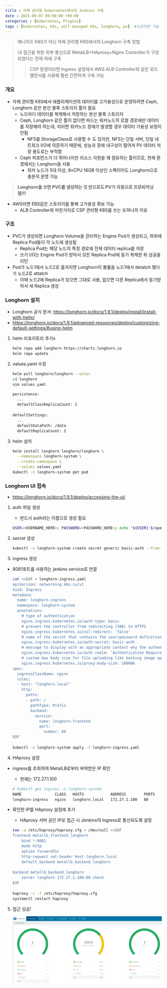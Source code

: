 ```yaml
---
title : 자체 관리형 Kubernetes에서의 Jenkins 구축
date : 2025-09-07 09:00:00 +09:00
categories : [Kubernetes, Plugins]
tags : [kubernetes, k8s, self managed k8s, longhorn, pv]  #소문자만 가능
---
```


> 매니지드 K8S가 아닌 자체 관리형 K8S에서의 Longhorn 구축 방법
> 

> UI 접근을 위한 외부 통신으로 MetalLB+HAproxy+Nginx Controller가 구성 되었다는 전제 하에 구축
> 
> 
> > CSP 환경이라면 Ingress 설정에서 AWS ALB Controller와 같은 로드밸런서를 사용해 훨씬 간편하게 구축 가능
> > 

### 개요

- 자체 관리형 K8S에서 애플리케이션의 데이터를 고가용성으로 운영하려면 Ceph, Longhorn 같은 분산 블록 스토리지 툴이 필요
    - 노드마다 데이터를 복제해서 저장하는 분산 블록 스토리지
    - Ceph, Longhorn 같은 툴이 없다면 파드는 워커노드의 로컬 경로에만 데이터를 저장해야 하는데, 이러면 워커노드 장애가 발생할 경우 데이터 가용성 보장이 안됨
        - NFS를 StorageClass로 사용할 수 도 있지만, NFS는 단일 서버, 단일 네트워크 I/O에 의존하기 때문에, 성능과 장애 내구성이 떨어져 PV 데이터 저장 용도로는 부적합
    - Ceph 퍼포먼스가 더 뛰어나지만 리소스 자원을 꽤 점유하는 툴이므로, 현재 환경에서는 Longhorn을 사용
        - 워커 노드가 5대 이상, 8vCPU 16GB 이상인 스펙이어도 Longhorn으로 충분히 운영 가능

> **Longhorn을 쓰면 PVC를 생성하는 것 만으로도 PV가 자동으로 프로비저닝됨!!!**
> 
- AWS라면 EBS같은 스토리지를 통해 고가용성 확보 가능
    - ALB Controller와 마찬가지로 CSP 관리형 K8S를 쓰는 또하나의 이유

### 구조

- PVC가 생성되면 Longhorn Volume을 관리하는 Engine Pod가 생성되고, 하위에 Replica Pod들이 각 노드에 생성됨
    - Replica Pod는 해당 노드의 특정 경로에 전체 데이터 replica를 저장
    - 쓰기 I/O는 Engine Pod가 받아서 모든 Replica Pod에 동기 복제한 뒤 성공을 리턴
- Pod가 노드1에서 노드2로 옮겨지면 Longhorn이 볼륨을 노드1에서 detatch 했다가 노드2로 attatch
    - 이때 노드2에 Replica가 있으면 그대로 사용, 없으면 다른 Replica에서 동기받아서 새 Replica 생성

### Longhorn 설치

- Longhorn 공식 문서:
https://longhorn.io/docs/1.9.1/deploy/install/install-with-helm/
- https://longhorn.io/docs/1.9.1/advanced-resources/deploy/customizing-default-settings/#using-helm
1. helm 리포지토리 추가s
    
    ```bash
    helm repo add longhorn https://charts.longhorn.io
    helm repo update
    ```
    
2. values.yaml 수정
    
    ```bash
    helm pull longhorn/longhorn --untar
    cd longhorn
    vim values.yaml
    ```
    
    ```bash
    persistence:
      ...
      defaultClassReplicaCount: 2
    
    defaultSettings:
      ...
      defaultDataPath: /data
      defaultReplicaCount: 2
    ```
    
3. helm 설치
    
    ```bash
    helm install longhorn longhorn/longhorn \
      --namespace longhorn-system \
      --create-namespace \
      --values values.yaml
    kubectl -n longhorn-system get pod
    ```
    

### Longhorn UI 접속

- https://longhorn.io/docs/1.9.1/deploy/accessing-the-ui/
1. auth 파일 생성
    - 반드시 auth라는 이름으로 생성 필요
    
    ```bash
    USER=<USERNAME_HERE>; PASSWORD=<PASSWORD_HERE>; echo "${USER}:$(openssl passwd -stdin -apr1 <<< ${PASSWORD})" >> auth
    ```
    
2. secret 생성
    
    ```bash
    kubectl -n longhorn-system create secret generic basic-auth --from-file=auth
    ```
    
3. ingress 생성
- 8081포트를 사용하는 jenkins service로 연결
    
    ```bash
    cat <<EOF > longhorn-ingress.yaml
    apiVersion: networking.k8s.io/v1
    kind: Ingress
    metadata:
      name: longhorn-ingress
      namespace: longhorn-system
      annotations:
        # type of authentication
        nginx.ingress.kubernetes.io/auth-type: basic
        # prevent the controller from redirecting (308) to HTTPS
        nginx.ingress.kubernetes.io/ssl-redirect: 'false'
        # name of the secret that contains the user/password definitions
        nginx.ingress.kubernetes.io/auth-secret: basic-auth
        # message to display with an appropriate context why the authentication is required
        nginx.ingress.kubernetes.io/auth-realm: 'Authentication Required '
        # custom max body size for file uploading like backing image uploading
        nginx.ingress.kubernetes.io/proxy-body-size: 10000m
    spec:
      ingressClassName: nginx
      rules:
      - host: "longhorn.local"
        http:
          paths:
          - path: /
            pathType: Prefix
            backend:
              service:
                name: longhorn-frontend
                port:
                  number: 80
    EOF
    
    kubectl -n longhorn-system apply -f longhorn-ingress.yaml
    ```
    
4. HAproxy 설정
- ingress를 조회하여 MetalLB로부터 부여받은 IP 확인
    - 현재는 172.27.1.100
    
    ```bash
    # kubectl get ingress -n longhorn-system 
    NAME               CLASS   HOSTS            ADDRESS        PORTS   AGE
    longhorn-ingress   nginx   longhorn.local   172.27.1.100   80      8s
    ```
    
- 확인한 IP를 HAproxy 설정에 추가
    - HAproxy 서버 공인 IP로 접근 시 Jenkins의 Ingress로 통신되도록 설정
    
    ```bash
    tee -a /etc/haproxy/haproxy.cfg > /dev/null <<EOF
    frontend metallb_frontend_longhorn
        bind *:8081
        mode http
        option forwardfor
        http-request set-header Host longhorn.local
        default_backend metallb_backend_longhorn
    
    backend metallb_backend_longhorn
        server longhorn 172.27.1.100:80 check
    EOF
    
    haproxy -c -f /etc/haproxy/haproxy.cfg
    systemctl restart haproxy
    ```
    
5. 접근 성공!
    
    ![Longhorn1.png](/assets/img/kubernetes/Longhorn1.png)

